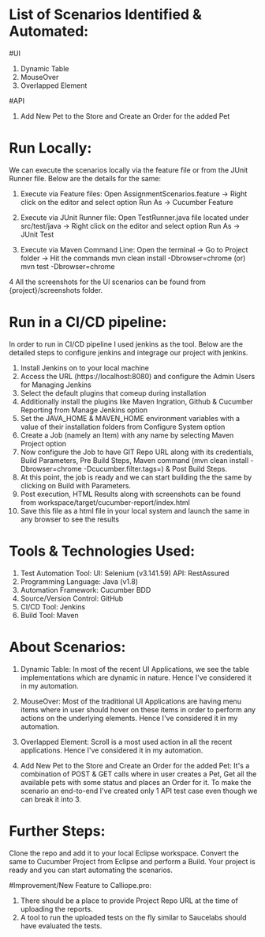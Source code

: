 # List of Scenarios Identified & Automated:
#UI
1. Dynamic Table
2. MouseOver
3. Overlapped Element

#API
1. Add New Pet to the Store and Create an Order for the added Pet

# Run Locally:
We can execute the scenarios locally via the feature file or from the JUnit Runner file. Below are the details for the same:

1. Execute via Feature files: Open AssignmentScenarios.feature -> Right click on the editor and select option Run As -> Cucumber Feature

2. Execute via JUnit Runner file: Open TestRunner.java file located under src/test/java -> Right click on the editor and select option Run As -> JUnit Test

3. Execute via Maven Command Line: Open the terminal -> Go to Project folder -> Hit the commands mvn clean install -Dbrowser=chrome (or) mvn test -Dbrowser=chrome

4 All the screenshots for the UI scenarios can be found from {project}/screenshots folder.

# Run in a CI/CD pipeline:
In order to run in CI/CD pipeline I used jenkins as the tool. Below are the detailed steps to configure jenkins and integrage our project with jenkins.
1. Install Jenkins on to your local machine
2. Access the URL (https://localhost:8080) and configure the Admin Users for Managing Jenkins
3. Select the default plugins that comeup during installation
4. Additionally install the plugins like Maven Ingration, Github & Cucumber Reporting from Manage Jenkins option
5. Set the JAVA_HOME & MAVEN_HOME environment variables with a value of their installation folders from Configure System option
6. Create a Job (namely an Item) with any name by selecting Maven Project option
7. Now configure the Job to have GIT Repo URL along with its credentials, Build Parameters, Pre Build Steps, Maven command (mvn clean install -Dbrowser=chrome -Dcucumber.filter.tags=) & Post Build Steps.
8. At this point, the job is ready and we can start building the the same by clicking on Build with Parameters.
9. Post execution, HTML Results along with screenshots can be found from workspace/target/cucumber-report/index.html
10. Save this file as a html file in your local system and launch the same in any browser to see the results

# Tools & Technologies Used:
1. Test Automation Tool: 
	UI: Selenium (v3.141.59)
	API: RestAssured
2. Programming Language: Java (v1.8)
3. Automation Framework: Cucumber BDD
4. Source/Version Control: GitHub
5. CI/CD Tool: Jenkins
6. Build Tool: Maven

# About Scenarios:
1. Dynamic Table: In most of the recent UI Applications, we see the table implementations which are dynamic in nature. Hence I've considered it in my automation.

2. MouseOver: Most of the traditional UI Applications are having menu items where in user should hover on these items in order to perform any actions on the underlying elements. Hence I've considered it in my automation.

3. Overlapped Element: Scroll is a most used action in all the recent applications. Hence I've considered it in my automation.

4. Add New Pet to the Store and Create an Order for the added Pet: It's a combination of POST & GET calls where in user creates a Pet, Get all the available pets with some status and places an Order for it. To make the scenario an end-to-end I've created only 1 API test case even though we can break it into 3.

# Further Steps:
Clone the repo and add it to your local Eclipse workspace. Convert the same to Cucumber Project from Eclipse and perform a Build. Your project is ready and you can start automating the scenarios.

#Improvement/New Feature to Calliope.pro:
1. There should be a place to provide Project Repo URL at the time of uploading the reports.
2. A tool to run the uploaded tests on the fly similar to Saucelabs should have evaluated the tests.